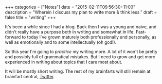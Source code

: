 +++
categories = ["Notes"]
date = "2015-02-11T09:56:30+11:00"
description = "Wherein I discuss my plan to write more & think less."
draft = false
title = "writing"
+++

It's been a while since I had a blog. Back then I was a young and
naive, and didn't really have a purpose both in writing and somewhat
in life. Fast-forward to today I've grown maturely both professionally
and personally, as well as emotionally and to some intellectually (oh
god!).

So this year I'm going to *practice* my writing more. A lot of it
won't be pretty and possibly full of grammatical mistakes. But I need
to grow and get more experienced in writing about topics that I care
most about.

It will be mostly short writing. The rest of my brainfarts will still
remain at brainfart central, [Twitter](https://twitter.com/jmalonzo).
